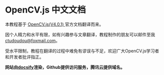 # OpenCV.js 中文文档

本教程基于 [OpenCV.js(V4.0.1) ](https://docs.opencv.org/4.0.1/d5/d10/tutorial_js_root.html)官方文档翻译而来。

因个人精力和水平有限，如有兴趣参与文章翻译，教程制作的朋友可以邮件至我<ctudoudou@foxmail.com>。

受水平限制，教程在翻译的过程中难免有谬误与不足，欢迎广大OpenCV.js学习者和开发者批评指正。


**网站由[docsify](https://docsify.js.org)渲染，Github提供访问服务，腾讯云提供域名。**


